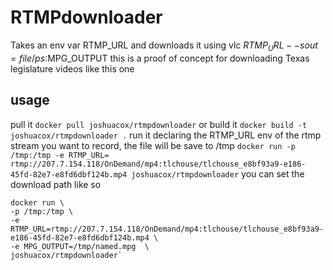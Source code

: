 # RTMPdownloader

Takes an env var RTMP_URL and downloads it using vlc $RTMP_URL --sout=file/ps:$MPG_OUTPUT   this is a proof of concept for downloading Texas legislature videos like this one

## usage
pull it
`docker pull joshuacox/rtmpdownloader`
or build it
`docker build -t joshuacox/rtmpdownloader .`
run it declaring the RTMP_URL env of the rtmp stream you want to record, the file will be save to /tmp
`docker run -p /tmp:/tmp -e RTMP_URL= rtmp://207.7.154.118/OnDemand/mp4:tlchouse/tlchouse_e8bf93a9-e186-45fd-82e7-e8fd6dbf124b.mp4 joshuacox/rtmpdownloader`
you can set the download path like so
```
docker run \
-p /tmp:/tmp \
-e RTMP_URL=rtmp://207.7.154.118/OnDemand/mp4:tlchouse/tlchouse_e8bf93a9-e186-45fd-82e7-e8fd6dbf124b.mp4 \
-e MPG_OUTPUT=/tmp/named.mpg  \
joshuacox/rtmpdownloader`

```
